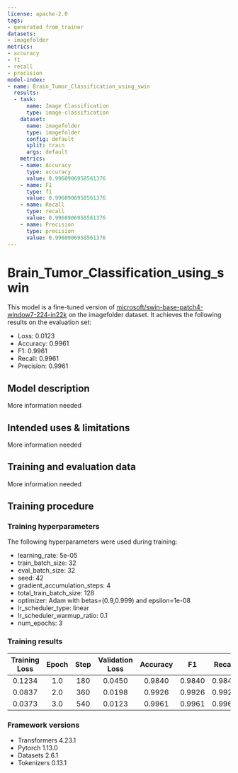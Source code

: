 ```yaml
---
license: apache-2.0
tags:
- generated_from_trainer
datasets:
- imagefolder
metrics:
- accuracy
- f1
- recall
- precision
model-index:
- name: Brain_Tumor_Classification_using_swin
  results:
  - task:
      name: Image Classification
      type: image-classification
    dataset:
      name: imagefolder
      type: imagefolder
      config: default
      split: train
      args: default
    metrics:
    - name: Accuracy
      type: accuracy
      value: 0.9960906958561376
    - name: F1
      type: f1
      value: 0.9960906958561376
    - name: Recall
      type: recall
      value: 0.9960906958561376
    - name: Precision
      type: precision
      value: 0.9960906958561376
---
```


<!-- This model card has been generated automatically according to the information the Trainer had access to. You
should probably proofread and complete it, then remove this comment. -->

# Brain_Tumor_Classification_using_swin

This model is a fine-tuned version of [microsoft/swin-base-patch4-window7-224-in22k](https://huggingface.co/microsoft/swin-base-patch4-window7-224-in22k) on the imagefolder dataset.
It achieves the following results on the evaluation set:
- Loss: 0.0123
- Accuracy: 0.9961
- F1: 0.9961
- Recall: 0.9961
- Precision: 0.9961

## Model description

More information needed

## Intended uses & limitations

More information needed

## Training and evaluation data

More information needed

## Training procedure

### Training hyperparameters

The following hyperparameters were used during training:
- learning_rate: 5e-05
- train_batch_size: 32
- eval_batch_size: 32
- seed: 42
- gradient_accumulation_steps: 4
- total_train_batch_size: 128
- optimizer: Adam with betas=(0.9,0.999) and epsilon=1e-08
- lr_scheduler_type: linear
- lr_scheduler_warmup_ratio: 0.1
- num_epochs: 3

### Training results

| Training Loss | Epoch | Step | Validation Loss | Accuracy | F1     | Recall | Precision |
|:-------------:|:-----:|:----:|:---------------:|:--------:|:------:|:------:|:---------:|
| 0.1234        | 1.0   | 180  | 0.0450          | 0.9840   | 0.9840 | 0.9840 | 0.9840    |
| 0.0837        | 2.0   | 360  | 0.0198          | 0.9926   | 0.9926 | 0.9926 | 0.9926    |
| 0.0373        | 3.0   | 540  | 0.0123          | 0.9961   | 0.9961 | 0.9961 | 0.9961    |


### Framework versions

- Transformers 4.23.1
- Pytorch 1.13.0
- Datasets 2.6.1
- Tokenizers 0.13.1

